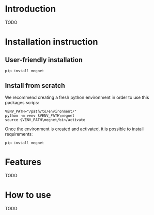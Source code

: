 # Introduction

TODO

# Installation instruction 

## User-friendly installation

```
pip install megnet
```

## Install from scratch

We recommend creating a fresh python environment in order to use this packages scrips:
```
VENV_PATH="/path/to/environment/"
python -m venv $VENV_PATH\megnet
source $VENV_PATH\megnet/bin/activate
```

Once the environment is created and activated, it is possible to install requirements:
```
pip install megnet
```

# Features

TODO

# How to use

TODO